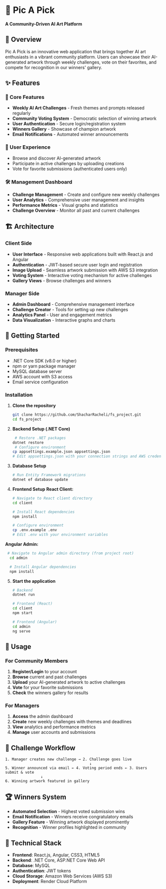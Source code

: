 # 🎨 Pic A Pick

**A Community-Driven AI Art Platform**

## 📖 Overview

Pic A Pick is an innovative web application that brings together AI art enthusiasts in a vibrant community platform. Users can showcase their AI-generated artwork through weekly challenges, vote on their favorites, and compete for recognition in our winners' gallery.

## ✨ Features

### 🎯 Core Features
- **Weekly AI Art Challenges** - Fresh themes and prompts released regularly
- **Community Voting System** - Democratic selection of winning artwork
- **User Authentication** - Secure login/registration system
- **Winners Gallery** - Showcase of champion artwork
- **Email Notifications** - Automated winner announcements

### 👥 User Experience
- Browse and discover AI-generated artwork
- Participate in active challenges by uploading creations
- Vote for favorite submissions (authenticated users only)

### 🛠️ Management Dashboard
- **Challenge Management** - Create and configure new weekly challenges
- **User Analytics** - Comprehensive user management and insights
- **Performance Metrics** - Visual graphs and statistics
- **Challenge Overview** - Monitor all past and current challenges

## 🏗️ Architecture

### Client Side
- **User Interface** - Responsive web applications built with React.js and Angular
- **Authentication** - JWT-based secure user login and registration
- **Image Upload** - Seamless artwork submission with AWS S3 integration
- **Voting System** - Interactive voting mechanism for active challenges
- **Gallery Views** - Browse challenges and winners

### Manager Side
- **Admin Dashboard** - Comprehensive management interface
- **Challenge Creator** - Tools for setting up new challenges
- **Analytics Panel** - User and engagement metrics
- **Data Visualization** - Interactive graphs and charts

## 🚀 Getting Started

### Prerequisites
- .NET Core SDK (v8.0 or higher)
- npm or yarn package manager
- MySQL database server
- AWS account with S3 access
- Email service configuration

### Installation

1. **Clone the repository**
   ```bash
   git clone https://github.com/ShacharRacheli/fs_project.git
   cd fs_project
   ```

2. **Backend Setup (.NET Core)**
   ```bash
    # Restore .NET packages
   dotnet restore
    # Configure environment
   cp appsettings.example.json appsettings.json
   # Edit appsettings.json with your connection strings and AWS credentials
   ```

3. **Database Setup**
   ```bash
   # Run Entity Framework migrations
   dotnet ef database update
   ```

4. **Frontend Setup**
    **React Client:**
   ```bash
   # Navigate to React client directory
   cd client
   
   # Install React dependencies
   npm install
   
   # Configure environment
   cp .env.example .env
   # Edit .env with your environment variables
   ```
  **Angular Admin:**
  ```bash
   # Navigate to Angular admin directory (from project root)
    cd admin

    # Install Angular dependencies
    npm install
  ```

5. **Start the application**
   ```bash
   # Backend
   dotnet run
   
   # Frontend (React)
   cd client
   npm start
   
   # Frontend (Angular)
   cd admin
   ng serve
   ```

## 📱 Usage

### For Community Members
1. **Register/Login** to your account
2. **Browse** current and past challenges
3. **Upload** your AI-generated artwork to active challenges
4. **Vote** for your favorite submissions
5. **Check** the winners gallery for results

### For Managers
1. **Access** the admin dashboard
2. **Create** new weekly challenges with themes and deadlines
3. **View** analytics and performance metrics
4. **Manage** user accounts and submissions

## 🎨 Challenge Workflow

```
1. Manager creates new challenge → 2. Challenge goes live
                                      ↓
5. Winner announced via email ← 4. Voting period ends ← 3. Users submit & vote
                ↓
6. Winning artwork featured in gallery
```

## 🏆 Winners System

- **Automated Selection** - Highest voted submission wins
- **Email Notification** - Winners receive congratulatory emails
- **Gallery Feature** - Winning artwork displayed prominently
- **Recognition** - Winner profiles highlighted in community

## 🔧 Technical Stack

- **Frontend**: React.js, Angular, CSS3, HTML5
- **Backend**: .NET Core, ASP.NET Core Web API
- **Database**: MySQL
- **Authentication**: JWT tokens
- **Cloud Storage**: Amazon Web Services (AWS S3)
- **Deployment**: Render Cloud Platform

